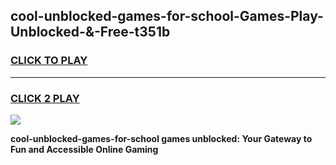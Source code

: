 
## cool-unblocked-games-for-school-Games-Play-Unblocked-&-Free-t351b
<h3>
<a href="https://premium76.site?title=cool-unblocked-games-for-school&ref=24A">CLICK TO PLAY</a></h3>
<hr>

<h3>
<a href="https://premium76.site?title=cool-unblocked-games-for-school&ref=24A">CLICK 2 PLAY</a>
  
</h3>

<a href="https://premium76.site?title=cool-unblocked-games-for-school&ref=24A"><img src="https://clearcache.store/games.png"></a>


**cool-unblocked-games-for-school games unblocked: Your Gateway to Fun and Accessible Online Gaming**
